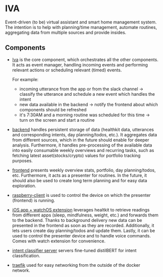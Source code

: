 # IVA

Event-driven (to be) virtual assistant and smart home management system. The intention is to help with planning/time
management, automate routines, aggregating data from multiple sources and provide insides.

## Components

* [Iva](https://github.com/project-iva/iva) is the core component, which orchestrates all the other components. It acts
  as event manager, handling incoming events and performing relevant actions or scheduling relevant (timed)
  events.

  For example:
    * incoming utterance from the app or from the slack channel -> classify the utterance and schedule a new event which
      handles the intent
    * new data available in the backend -> notify the frontend about which components should be refreshed
    * it's 7:30AM and a morning routine was scheduled for this time -> turn on the screen and start a routine
* [backend](https://github.com/project-iva/iva_backend) handles persistent storage of data (healthkit data, utterances
  and corresponding intents, day planning/todos, etc.). It aggregates data from different sources, which in the future
  should enable for deeper analysis. Furthermore, it handles pre-processing of the available data into easily consumable
  weekly overviews and recurring tasks, such as fetching latest asset(stocks/crypto) values for portfolio tracking
  purposes.
* [frontend](https://github.com/project-iva/iva_frontend) presents weekly overview stats, portfolio, day planning/todos,
  etc. Furthermore, it acts as a presenter for routines. In the future, it should also be used to create long term
  planning and for easy data exploration.
* [raspberry-client](https://github.com/project-iva/iva_raspberry_client) is used to control the device on which the
  presenter (frontend) is running.
* [iOS app + watchOS extension](https://github.com/project-iva/iva_ios) leverages healtkit to retrieve readings from
  different apps (sleep, mindfulness, weight, etc.) and forwards them to the backend. Thanks to background delivery new
  data can be presented in the frontend as soon as they are recorded. Additionally, it lets users create day
  planning/todos and update them. Lastly, it can be used to control the presenter device and to handle voice commands.
  Comes with watch extension for convenience.
* [intent classifier server](https://github.com/project-iva/iva_bert_classifier_api) servers fine-tuned distilBERT for
  intent classification.
* [traefik](https://github.com/project-iva/iva_traefik) used for easy networking from the outside of the docker network.
